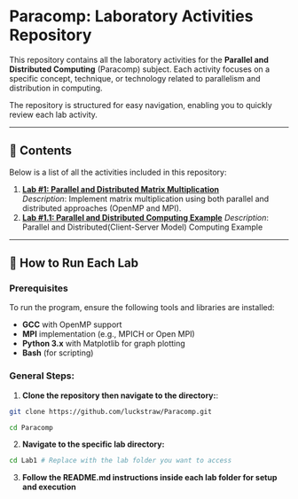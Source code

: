 # Paracomp: Laboratory Activities Repository

This repository contains all the laboratory activities for the **Parallel and Distributed Computing** (Paracomp) subject. Each activity focuses on a specific concept, technique, or technology related to parallelism and distribution in computing.

The repository is structured for easy navigation, enabling you to quickly review each lab activity.

---

## 📂 **Contents**
Below is a list of all the activities included in this repository:

1. **[Lab #1: Parallel and Distributed Matrix Multiplication](./Lab_1/)**  
   *Description*: Implement matrix multiplication using both parallel and distributed approaches (OpenMP and MPI).
2. **[Lab #1.1: Parallel and Distributed Computing Example](./Lab_1.1/)**
   *Description*: Parallel and Distributed(Client-Server Model) Computing Example
---

## 🚀 **How to Run Each Lab**

### Prerequisites
To run the program, ensure the following tools and libraries are installed:
- **GCC** with OpenMP support
- **MPI** implementation (e.g., MPICH or Open MPI)
- **Python 3.x** with Matplotlib for graph plotting
- **Bash** (for scripting)

### General Steps:

1. **Clone the repository then navigate to the directory:**:
```bash
git clone https://github.com/luckstraw/Paracomp.git
```
```bash
cd Paracomp
```

2. **Navigate to the specific lab directory:**
```bash
cd Lab1 # Replace with the lab folder you want to access
```

3. **Follow the README.md instructions inside each lab folder for setup and execution**